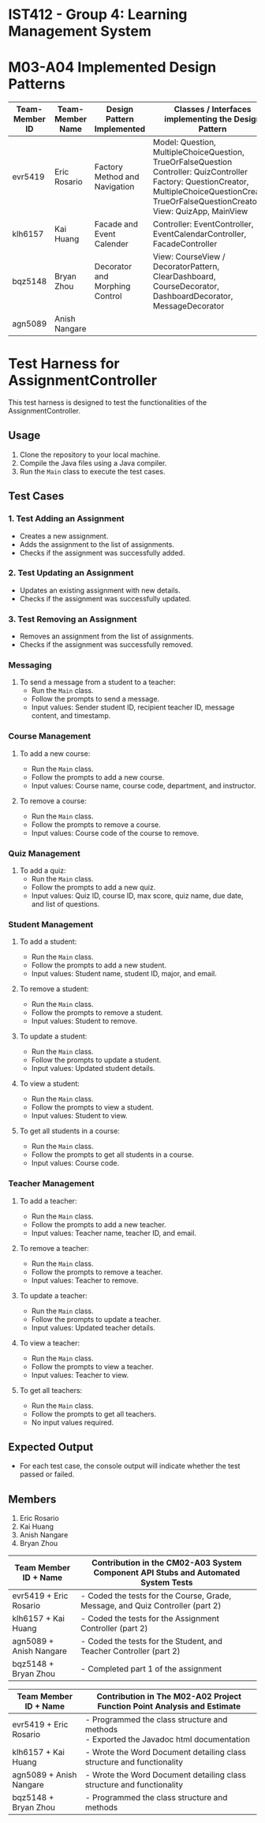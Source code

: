 # IST412 - Group 4: Learning Management System

# M03-A04 Implemented Design Patterns 

| Team-Member ID | Team-Member Name | Design Pattern Implemented    | Classes / Interfaces implementing the Design Pattern                                                                                                                                               |
| -------------- | ---------------- | ----------------------------- | -------------------------------------------------------------------------------------------------------------------------------------------------------------------------------------------------- |
| evr5419        | Eric Rosario     | Factory Method and Navigation | Model: Question, MultipleChoiceQuestion, TrueOrFalseQuestion<br>Controller: QuizController<br>Factory: QuestionCreator, MultipleChoiceQuestionCreator, TrueOrFalseQuestionCreator<br>View: QuizApp, MainView |
| klh6157        | Kai Huang        | Facade and Event Calender                           | Controller: EventController, EventCalendarController, FacadeController                                                                                                                                                                                                   |
| bqz5148        | Bryan Zhou       | Decorator and Morphing Control                              | View: CourseView / DecoratorPattern, ClearDashboard, CourseDecorator, DashboardDecorator, MessageDecorator                                                                                                                                                                                                   |
| agn5089        | Anish Nangare    |                               |  


# Test Harness for AssignmentController

This test harness is designed to test the functionalities of the AssignmentController.

## Usage

1. Clone the repository to your local machine.
2. Compile the Java files using a Java compiler.
3. Run the `Main` class to execute the test cases.

## Test Cases

### 1. Test Adding an Assignment

- Creates a new assignment.
- Adds the assignment to the list of assignments.
- Checks if the assignment was successfully added.

### 2. Test Updating an Assignment

- Updates an existing assignment with new details.
- Checks if the assignment was successfully updated.

### 3. Test Removing an Assignment

- Removes an assignment from the list of assignments.
- Checks if the assignment was successfully removed.

### Messaging
1. To send a message from a student to a teacher:
    - Run the `Main` class.
    - Follow the prompts to send a message.
    - Input values: Sender student ID, recipient teacher ID, message content, and timestamp.

### Course Management
1. To add a new course:
    - Run the `Main` class.
    - Follow the prompts to add a new course.
    - Input values: Course name, course code, department, and instructor.

2. To remove a course:
    - Run the `Main` class.
    - Follow the prompts to remove a course.
    - Input values: Course code of the course to remove.

### Quiz Management
1. To add a quiz:
    - Run the `Main` class.
    - Follow the prompts to add a new quiz.
    - Input values: Quiz ID, course ID, max score, quiz name, due date, and list of questions.

### Student Management
1. To add a student:
    - Run the `Main` class.
    - Follow the prompts to add a new student.
    - Input values: Student name, student ID, major, and email.

2. To remove a student:
    - Run the `Main` class.
    - Follow the prompts to remove a student.
    - Input values: Student to remove.

3. To update a student:
    - Run the `Main` class.
    - Follow the prompts to update a student.
    - Input values: Updated student details.

4. To view a student:
    - Run the `Main` class.
    - Follow the prompts to view a student.
    - Input values: Student to view.

5. To get all students in a course:
    - Run the `Main` class.
    - Follow the prompts to get all students in a course.
    - Input values: Course code.

### Teacher Management
1. To add a teacher:
    - Run the `Main` class.
    - Follow the prompts to add a new teacher.
    - Input values: Teacher name, teacher ID, and email.

2. To remove a teacher:
    - Run the `Main` class.
    - Follow the prompts to remove a teacher.
    - Input values: Teacher to remove.

3. To update a teacher:
    - Run the `Main` class.
    - Follow the prompts to update a teacher.
    - Input values: Updated teacher details.

4. To view a teacher:
    - Run the `Main` class.
    - Follow the prompts to view a teacher.
    - Input values: Teacher to view.

5. To get all teachers:
    - Run the `Main` class.
    - Follow the prompts to get all teachers.
    - No input values required.

## Expected Output

- For each test case, the console output will indicate whether the test passed or failed.

## Members

1. Eric Rosario
2. Kai Huang
3. Anish Nangare
4. Bryan Zhou

| Team Member ID + Name   |  Contribution in the CM02-A03 System Component API Stubs and Automated System Tests       |
| ----------------------- |  -----------------------------------------------------------------------------------------|
| evr5419 + Eric Rosario  | - Coded the tests for the Course, Grade, Message, and Quiz Controller (part 2) |
| klh6157 + Kai Huang     | - Coded the tests for the Assignment Controller (part 2)                    |
| agn5089 + Anish Nangare | - Coded the tests for the Student, and Teacher Controller (part 2)                     |
| bqz5148 + Bryan Zhou    | - Completed part 1 of the assignment  

| Team Member ID + Name   |  Contribution in The M02-A02 Project Function Point Analysis and Estimate                 |
| ----------------------- |  -----------------------------------------------------------------------------------------|
| evr5419 + Eric Rosario  | - Programmed the class structure and methods<br>- Exported the Javadoc html documentation |
| klh6157 + Kai Huang     | - Wrote the Word Document detailing class structure and functionality                     |
| agn5089 + Anish Nangare | - Wrote the Word Document detailing class structure and functionality                     |
| bqz5148 + Bryan Zhou    | - Programmed the class structure and methods                                              |

